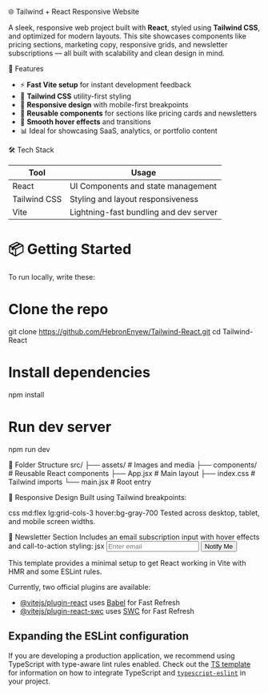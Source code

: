 🌐 Tailwind + React Responsive Website

A sleek, responsive web project built with **React**, styled using **Tailwind CSS**, and optimized for modern layouts. This site showcases components like pricing sections, marketing copy, responsive grids, and newsletter subscriptions — all built with scalability and clean design in mind.


🚀 Features

- ⚡ **Fast Vite setup** for instant development feedback
- 🎨 **Tailwind CSS** utility-first styling
- 📱 **Responsive design** with mobile-first breakpoints
- 🧱 **Reusable components** for sections like pricing cards and newsletters
- 🌈 **Smooth hover effects** and transitions
- 📊 Ideal for showcasing SaaS, analytics, or portfolio content


🛠️ Tech Stack

| Tool        | Usage                                  |
|-------------|------------------------------------------|
| React       | UI Components and state management       |
| Tailwind CSS| Styling and layout responsiveness        |
| Vite        | Lightning-fast bundling and dev server   |

# 📦 Getting Started

To run locally, write these:

# Clone the repo
git clone https://github.com/HebronEnyew/Tailwind-React.git
cd Tailwind-React

# Install dependencies
npm install

# Run dev server
npm run dev

🧾 Folder Structure
src/
├── assets/        # Images and media
├── components/    # Reusable React components
├── App.jsx        # Main layout
├── index.css      # Tailwind imports
└── main.jsx       # Root entry

📱 Responsive Design
Built using Tailwind breakpoints:

css
md:flex
lg:grid-cols-3
hover:bg-gray-700
Tested across desktop, tablet, and mobile screen widths.

📨 Newsletter Section
Includes an email subscription input with hover effects and call-to-action styling:
jsx
<input type="email" placeholder="Enter email" />
<button>Notify Me</button>

This template provides a minimal setup to get React working in Vite with HMR and some ESLint rules.

Currently, two official plugins are available:

- [@vitejs/plugin-react](https://github.com/vitejs/vite-plugin-react/blob/main/packages/plugin-react) uses [Babel](https://babeljs.io/) for Fast Refresh
- [@vitejs/plugin-react-swc](https://github.com/vitejs/vite-plugin-react/blob/main/packages/plugin-react-swc) uses [SWC](https://swc.rs/) for Fast Refresh

## Expanding the ESLint configuration

If you are developing a production application, we recommend using TypeScript with type-aware lint rules enabled. Check out the [TS template](https://github.com/vitejs/vite/tree/main/packages/create-vite/template-react-ts) for information on how to integrate TypeScript and [`typescript-eslint`](https://typescript-eslint.io) in your project.
